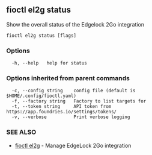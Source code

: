 ## fioctl el2g status

Show the overall status of the Edgelock 2Go integration

```
fioctl el2g status [flags]
```

### Options

```
  -h, --help   help for status
```

### Options inherited from parent commands

```
  -c, --config string    config file (default is $HOME/.config/fioctl.yaml)
  -f, --factory string   Factory to list targets for
  -t, --token string     API token from https://app.foundries.io/settings/tokens/
  -v, --verbose          Print verbose logging
```

### SEE ALSO

* [fioctl el2g](fioctl_el2g.md)	 - Manage EdgeLock 2Go integration


